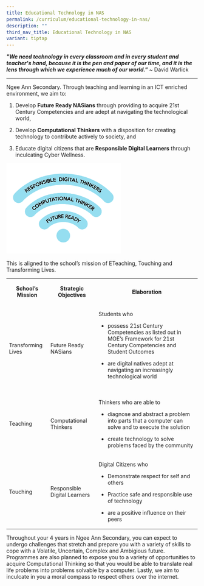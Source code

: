```yaml
---
title: Educational Technology in NAS
permalink: /curriculum/educational-technology-in-nas/
description: ""
third_nav_title: Educational Technology in NAS
variant: tiptap
---
```

<p><strong><em>"We need technology in every classroom and in every student and teacher's hand, because it is the pen and paper of our time, and it is the lens through which we experience much of our world."</em></strong>&nbsp;~
David Warlick</p>
<hr>
<p>Ngee Ann Secondary. Through teaching and learning in an ICT&nbsp;enriched
environment, we aim to:&nbsp;</p>
<ol data-tight="true" class="tight">
<li>
<p>Develop&nbsp;<strong>Future Ready NASians</strong>&nbsp;through providing
to acquire 21st Century Competencies and are adept at navigating the technological
world,</p>
</li>
<li>
<p>Develop&nbsp;<strong>Computational Thinkers</strong>&nbsp;with a disposition
for creating technology to contribute actively to society, and</p>
</li>
<li>
<p>Educate digital citizens that are&nbsp;<strong>Responsible Digital Learners</strong>&nbsp;through
inculcating Cyber Wellness.</p>
</li>
</ol>
<div class="isomer-image-wrapper">
<img style="width:60%" height="auto" width="100%" src="/images/Ed%20Tech%20diagram.png">
</div>
<p>This is aligned to the school’s mission of ETeaching, Touching and Transforming
Lives.</p>
<table style="minWidth: 75px">
<colgroup>
<col>
<col>
<col>
</colgroup>
<tbody>
<tr>
<th rowspan="1" colspan="1">
<p>School’s
<br>Mission</p>
</th>
<th rowspan="1" colspan="1">
<p>Strategic Objectives</p>
</th>
<th rowspan="1" colspan="1">
<p>Elaboration</p>
</th>
</tr>
<tr>
<td rowspan="1" colspan="1">
<p>Transforming Lives</p>
</td>
<td rowspan="1" colspan="1">
<p>Future Ready NASians</p>
</td>
<td rowspan="1" colspan="1">
<p>Students who</p>
<ul data-tight="true" class="tight">
<li>
<p>possess 21st Century Competencies as listed out in MOE’s Framework for
21st Century Competencies and Student Outcomes</p>
</li>
<li>
<p>are digital natives adept at navigating an increasingly technological
world
<br>
<br>
</p>
</li>
</ul>
</td>
</tr>
<tr>
<td rowspan="1" colspan="1">
<p>Teaching</p>
</td>
<td rowspan="1" colspan="1">
<p>Computational Thinkers</p>
</td>
<td rowspan="1" colspan="1">
<p>Thinkers who are able to</p>
<ul data-tight="true" class="tight">
<li>
<p>diagnose and abstract a problem into parts that a computer can solve and
to execute the solution</p>
</li>
<li>
<p>create technology to solve problems faced by the community</p>
</li>
</ul>
<p></p>
</td>
</tr>
<tr>
<td rowspan="1" colspan="1">
<p>Touching</p>
</td>
<td rowspan="1" colspan="1">
<p>Responsible Digital Learners</p>
</td>
<td rowspan="1" colspan="1">
<p>Digital Citizens who</p>
<ul data-tight="true" class="tight">
<li>
<p>Demonstrate respect for self and others</p>
</li>
<li>
<p>Practice safe and responsible use of technology</p>
</li>
<li>
<p>are a positive influence on their peers</p>
</li>
</ul>
</td>
</tr>
</tbody>
</table>
<p>Throughout your 4 years in Ngee Ann Secondary, you can expect to undergo
challenges that stretch and prepare you with a variety of skills to cope
with a Volatile, Uncertain, Complex and Ambigious future. Programmes are
also planned to expose you to a variety of opportunities to acquire Computational
Thinking so that you would be able to translate real life problems into
problems solvable by a computer. Lastly, we aim to inculcate in you a moral
compass to respect others over the internet.</p>